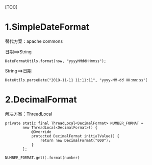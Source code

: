 [TOC]



# 1.SimpleDateFormat

替代方案：apache commons

日期==>String

```
DateFormatUtils.format(now, "yyyyMMddHHmmss");
```

String==>日期

```
DateUtils.parseDate("2018-11-11 11:11:11", "yyyy-MM-dd HH:mm:ss")
```

# 2.DecimalFormat

解决方案：ThreadLocal

```
private static final ThreadLocal<DecimalFormat> NUMBER_FORMAT =
        new ThreadLocal<DecimalFormat>() {
            @Override
            protected DecimalFormat initialValue() {
                return new DecimalFormat("000");
            }
        };
        
NUMBER_FORMAT.get().format(number)
```

